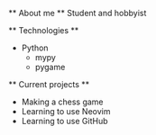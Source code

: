 ** About me **
Student and hobbyist

** Technologies **
- Python
  - mypy
  - pygame

** Current projects **
- Making a chess game
- Learning to use Neovim
- Learning to use GitHub
